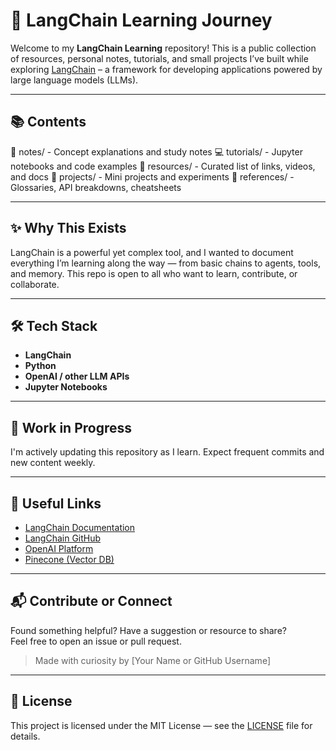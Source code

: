 # 🌟 LangChain Learning Journey

Welcome to my **LangChain Learning** repository! This is a public collection of resources, personal notes, tutorials, and small projects I’ve built while exploring [LangChain](https://www.langchain.com/) – a framework for developing applications powered by large language models (LLMs).

---

## 📚 Contents

📘 notes/ - Concept explanations and study notes
💻 tutorials/ - Jupyter notebooks and code examples
🔗 resources/ - Curated list of links, videos, and docs
🧪 projects/ - Mini projects and experiments
📒 references/ - Glossaries, API breakdowns, cheatsheets


---

## ✨ Why This Exists

LangChain is a powerful yet complex tool, and I wanted to document everything I’m learning along the way — from basic chains to agents, tools, and memory. This repo is open to all who want to learn, contribute, or collaborate.

---

## 🛠️ Tech Stack

- **LangChain**
- **Python**
- **OpenAI / other LLM APIs**
- **Jupyter Notebooks**

---

## 🚧 Work in Progress

I'm actively updating this repository as I learn. Expect frequent commits and new content weekly.

---

## 🔗 Useful Links

- [LangChain Documentation](https://docs.langchain.com/)
- [LangChain GitHub](https://github.com/langchain-ai/langchain)
- [OpenAI Platform](https://platform.openai.com/)
- [Pinecone (Vector DB)](https://www.pinecone.io/)

---

## 📬 Contribute or Connect

Found something helpful? Have a suggestion or resource to share?  
Feel free to open an issue or pull request.

> Made with curiosity by [Your Name or GitHub Username]

---

## 📜 License

This project is licensed under the MIT License — see the [LICENSE](LICENSE) file for details.


